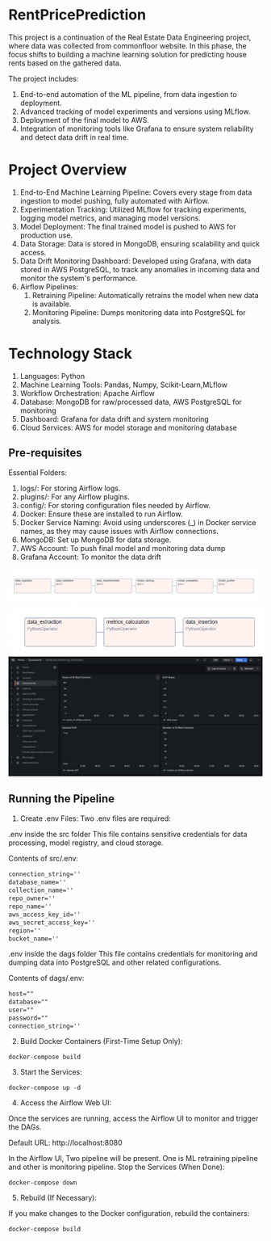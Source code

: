 # RentPricePrediction

This project is a continuation of the Real Estate Data Engineering project, where data was collected from commonfloor website. In this phase, the focus shifts to building a machine learning solution for predicting house rents based on the gathered data.

The project includes:

1. End-to-end automation of the ML pipeline, from data ingestion to deployment.
2. Advanced tracking of model experiments and versions using MLflow.
3. Deployment of the final model to AWS.
4. Integration of monitoring tools like Grafana to ensure system reliability and detect data drift in real time.

# Project Overview

1. End-to-End Machine Learning Pipeline: Covers every stage from data ingestion to model pushing, fully automated with Airflow.
2. Experimentation Tracking: Utilized MLflow for tracking experiments, logging model metrics, and managing model versions.
3. Model Deployment: The final trained model is pushed to AWS for production use.
4. Data Storage: Data is stored in MongoDB, ensuring scalability and quick access.
5. Data Drift Monitoring Dashboard: Developed using Grafana, with data stored in AWS PostgreSQL, to track any anomalies in incoming data and monitor the system's performance.
6. Airflow Pipelines:
    1. Retraining Pipeline: Automatically retrains the model when new data is available.
    2. Monitoring Pipeline: Dumps monitoring data into PostgreSQL for analysis.


# Technology Stack

1. Languages: Python
2. Machine Learning Tools: Pandas, Numpy, Scikit-Learn,MLflow 
3. Workflow Orchestration: Apache Airflow
4. Database: MongoDB for raw/processed data, AWS PostgreSQL for monitoring
5. Dashboard: Grafana for data drift and system monitoring
6. Cloud Services: AWS for model storage and monitoring database

## Pre-requisites

Essential Folders:

1. logs/: For storing Airflow logs.
2. plugins/: For any Airflow plugins.
3. config/: For storing configuration files needed by Airflow.
4. Docker: Ensure these are installed to run Airflow.
5. Docker Service Naming: Avoid using underscores (_) in Docker service names, as they may cause issues with Airflow connections.
6. MongoDB: Set up MongoDB for data storage.
7. AWS Account: To push final model and monitoring data dump 
8. Grafana Account: To monitor the data drift

![](./images/Training_Pipeline.png)
![](./images/Monitoring_Pipeline.png)
![](./images/Monitoring_Dashboard.png)

## Running the Pipeline

1. Create .env Files:
Two .env files are required:

.env inside the src folder
This file contains sensitive credentials for data processing, model registry, and cloud storage.

Contents of src/.env:

```
connection_string=''
database_name=''
collection_name=''
repo_owner=''
repo_name=''
aws_access_key_id=''
aws_secret_access_key=''
region=''
bucket_name='' 
```

.env inside the dags folder
This file contains credentials for monitoring and dumping data into PostgreSQL and other related configurations.

Contents of dags/.env:

```
host=""
database=""
user=""
password=""
connection_string=''
```


2. Build Docker Containers (First-Time Setup Only):

```
docker-compose build
```

3. Start the Services:

```
docker-compose up -d
```

4. Access the Airflow Web UI:

Once the services are running, access the Airflow UI to monitor and trigger the DAGs.

Default URL: http://localhost:8080

In the Airflow UI, Two pipeline will be present. One is ML retraining pipeline and other is monitoring pipeline.
Stop the Services (When Done):

```
docker-compose down
```

5. Rebuild (If Necessary):

If you make changes to the Docker configuration, rebuild the containers:

```
docker-compose build
```